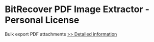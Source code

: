 # BitRecover PDF Image Extractor - Personal License
Bulk export PDF attachments
[>> Detailed information](https://secure.shareit.com/shareit/product.html?productid=300977469&affiliateid=200057808)